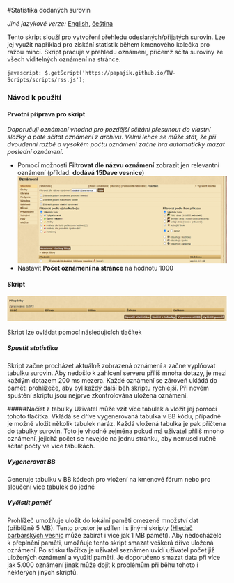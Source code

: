 #Statistika dodaných surovin

_Jiné jazykové verze:_ [English](rss_en.md), [čeština](rss_cs.md)

Tento skript slouží pro vytvoření přehledu odeslaných/přijatých surovin. 
Lze jej využít například pro získání statistik během kmenového kolečka pro ražbu mincí. 
Skript pracuje v přehledu oznámení, přičemž sčítá suroviny ze všech viditelných oznámení na stránce.

```
javascript: $.getScript('https://papajik.github.io/TW-Scripts/scripts/rss.js');
```

### Návod k použití

#### Prvotní příprava pro skript
_Doporučuji oznámení vhodná pro pozdější sčítání přesunout do vlastní složky a poté sčítat oznámení z archivu. 
Velmi lehce se může stát, že při dvoudenní ražbě a vysokém počtu oznámení začne hra automaticky mazat poslední oznámení._ 


* Pomocí možnosti __Filtrovat dle názvu oznámení__ zobrazit jen relevantní oznámení (příklad: **dodává 15Dave vesnice**)
![Filtrování](../media/images/rss_cs_1.png)
* Nastavit __Počet oznámení na stránce__ na hodnotu 1000

#### Skript
![Skript](../media/images/rss_cs_2.png)

Skript lze ovládat pomocí následujících tlačítek

##### Spustit statistiku

Skript začne procházet aktuálně zobrazená oznámení a začne vyplňovat tabulku surovin. 
Aby nedošlo k zahlcení serveru příliš mnoha dotazy, je mezi každým dotazem 200 ms mezera. 
Každé oznámení se zároveň ukládá do paměti prohlížeče, aby byl každý další běh skriptu rychlejší.
Při novém spuštění skriptu jsou nejprve zkontrolována uložená oznámení. 

#####Načíst z tabulky
Uživatel může vzít více tabulek a vložit jej pomocí tohoto tlačítka. Vkládá se dříve vygenerovaná tabulka v BB kódu, případně je možné vložit několik tabulek naráz. Každá vložená tabulka je pak přičtena do tabulky surovin. Toto je vhodné zejména pokud má uživatel příliš mnoho oznámení, jejichž počet se nevejde na jednu stránku, aby nemusel ručně sčítat počty ve více tabulkách.

##### Vygenerovat BB
Generuje tabulku v BB kódech pro vložení na kmenové fórum nebo pro sloučení více tabulek do jedné

##### Vyčistit paměť
Prohlížeč umožňuje uložit do lokální paměti omezené množství dat (přibližně 5 MB). 
Tento prostor je sdílen i s jinými skripty ([Hledač barbarských vesnic](https://forum.divokekmeny.cz/index.php?threads/vyhled%C3%A1v%C3%A1n%C3%AD-vesnic-barbar%C5%AF.27584/) může zabírat i více jak 1 MB paměti).
Aby nedocházelo k přeplnění paměti, umožňuje tento skript smazat veškerá dříve uložená oznámení. 
Po stisku tlačítka je uživatel seznámen uvidí uživatel počet již uložených oznámení a využití paměti. 
Je doporučeno smazat data při více jak 5.000 oznámení jinak může dojít k problémům při běhu tohoto i některých jiných skriptů.   


